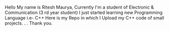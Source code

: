 Hello My name is Ritesh Maurya,
Currently I'm a student of Electronic & Communication (3 rd year student)
I just started learning new Programming Language i.e- C++
Here is my Repo in which I Upload my C++ code of small projects.
.
.
Thank you.
